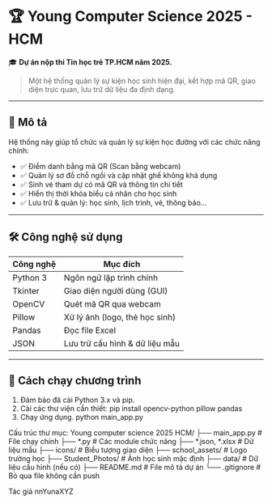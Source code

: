 # 🏆 Young Computer Science 2025 - HCM

🎓 **Dự án nộp thi Tin học trẻ TP.HCM năm 2025.**  
> Một hệ thống quản lý sự kiện học sinh hiện đại, kết hợp mã QR, giao diện trực quan, lưu trữ dữ liệu đa định dạng.

---

## 🧠 Mô tả

Hệ thống này giúp tổ chức và quản lý sự kiện học đường với các chức năng chính:

- ✅ Điểm danh bằng mã QR (Scan bằng webcam)
- ✅ Quản lý sơ đồ chỗ ngồi và cập nhật ghế không khả dụng
- ✅ Sinh vé tham dự có mã QR và thông tin chi tiết
- ✅ Hiển thị thời khóa biểu cá nhân cho học sinh
- ✅ Lưu trữ & quản lý: học sinh, lịch trình, vé, thông báo...

---

## 🛠 Công nghệ sử dụng

| Công nghệ     | Mục đích                         |
|--------------|----------------------------------|
| Python 3     | Ngôn ngữ lập trình chính         |
| Tkinter      | Giao diện người dùng (GUI)       |
| OpenCV       | Quét mã QR qua webcam            |
| Pillow       | Xử lý ảnh (logo, thẻ học sinh)   |
| Pandas       | Đọc file Excel                   |
| JSON         | Lưu trữ cấu hình & dữ liệu mẫu   |

---

## 🚀 Cách chạy chương trình

1. Đảm bảo đã cài Python 3.x và pip.
2. Cài các thư viện cần thiết:
pip install opencv-python pillow pandas
3. Chạy ứng dụng.
python main_app.py


Cấu trúc thư mục:
Young computer science 2025 HCM/
├── main_app.py                 # File chạy chính
├── *.py                       # Các module chức năng
├── *.json, *.xlsx             # Dữ liệu mẫu
├── icons/                     # Biểu tượng giao diện
├── school_assets/             # Logo trường học
├── Student_Photos/            # Ảnh học sinh mặc định
├── data/                      # Dữ liệu cấu hình (nếu có)
├── README.md                  # File mô tả dự án
└── .gitignore                 # Bỏ qua file không cần push

Tác giả nnYunaXYZ